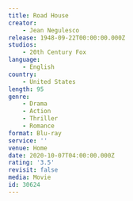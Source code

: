 ```yaml
---
title: Road House
creator:
    - Jean Negulesco
release: 1948-09-22T00:00:00.000Z
studios:
    - 20th Century Fox
language:
    - English
country:
    - United States
length: 95
genre:
    - Drama
    - Action
    - Thriller
    - Romance
format: Blu-ray
service: ''
venue: Home
date: 2020-10-07T04:00:00.000Z
rating: '3.5'
revisit: false
media: Movie
id: 30624
---
```



